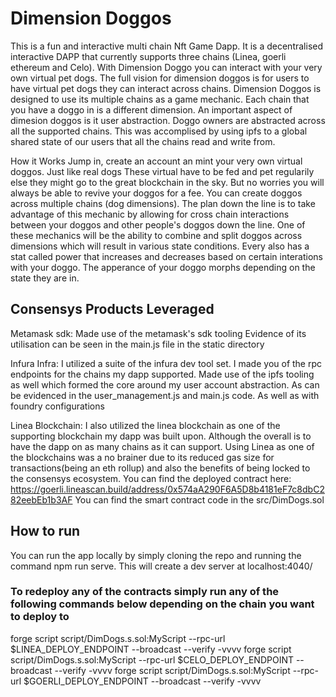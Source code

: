 # Dimension Doggos

This is a fun and interactive multi chain Nft Game Dapp. It is a decentralised interactive DAPP that currently supports three chains (Linea, goerli ethereum and Celo). With Dimension Doggo you can interact with your very own virtual pet dogs. The full vision for dimension doggos is for users to have virtual pet dogs they can interact across chains. Dimension Doggos is designed to use its multiple chains as a game mechanic. Each chain that you have a doggo in is a different dimension. An important aspect of dimesion doggos is it user abstraction. Doggo owners are abstracted across all the supported chains. This was accomplised by using ipfs to a global shared state of our users that all the chains read and write from.

How it Works
Jump in, create an account an mint your very own virtual doggos. Just like real dogs These virtual have to be fed and pet regularily else they might go to the great blockchain in the sky. But no worries you will always be able to revive your doggos for a fee. You can create doggos across multiple chains (dog dimensions). The plan down the line is to take advantage of this mechanic by allowing for cross chain interactions between your doggos and other people's doggos down the line. One of these mechanics will be the ability to combine and split doggos across dimensions which will result in various state conditions. Every also has a stat called power that increases and decreases based on certain interations with your doggo. The apperance of your doggo morphs depending on the state they are in.

## Consensys Products Leveraged

Metamask sdk: Made use of the metamask's sdk tooling Evidence of its utilisation can be seen in the main.js file in the static directory

Infura Infra: I utilized a suite of the infura dev tool set. I made you of the rpc endpoints for the chains my dapp supported. Made use of the ipfs tooling as well which formed the core around my user account abstraction. As can be evidenced in the user_management.js and main.js code. As well as with foundry configurations

Linea Blockchain: I also utilized the linea blockchain as one of the supporting blockchain my dapp was built upon. Although the overall is to have the dapp on as many chains as it can support. Using Linea as one of the blockchains was a no brainer due to its reduced gas size for transactions(being an eth rollup) and also the benefits of being locked to the consensys ecosystem. 
You can find the deployed contract here: https://goerli.lineascan.build/address/0x574aA290F6A5D8b4181eF7c8dbC282eebEb1b3AF
You can find the smart contract code in the src/DimDogs.sol

## How to run 
You can run the app locally by simply cloning the repo and running the command npm run serve. This will create a dev server at localhost:4040/

### To redeploy any of the contracts simply run any of the following commands below depending on the chain you want to deploy to
forge script script/DimDogs.s.sol:MyScript --rpc-url $LINEA_DEPLOY_ENDPOINT --broadcast --verify -vvvv
 forge script script/DimDogs.s.sol:MyScript --rpc-url $CELO_DEPLOY_ENDPOINT --broadcast --verify -vvvv
  forge script script/DimDogs.s.sol:MyScript --rpc-url $GOERLI_DEPLOY_ENDPOINT --broadcast --verify -vvvv



